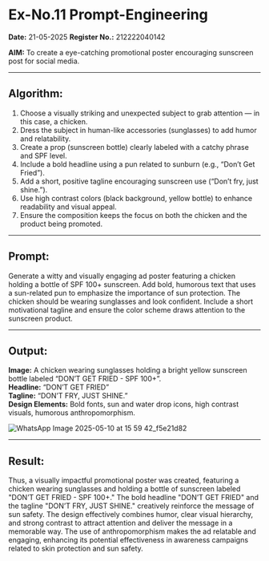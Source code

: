 # Ex-No.11 Prompt-Engineering  

**Date:** 21-05-2025 
**Register No.:** 212222040142


**AIM:** To create a eye-catching promotional poster encouraging sunscreen post for social media.

---

## Algorithm:
1. Choose a visually striking and unexpected subject to grab attention — in this case, a chicken.
2. Dress the subject in human-like accessories (sunglasses) to add humor and relatability.
3. Create a prop (sunscreen bottle) clearly labeled with a catchy phrase and SPF level.
4. Include a bold headline using a pun related to sunburn (e.g., “Don’t Get Fried”).
5. Add a short, positive tagline encouraging sunscreen use (“Don’t fry, just shine.”).
6. Use high contrast colors (black background, yellow bottle) to enhance readability and visual appeal.
7. Ensure the composition keeps the focus on both the chicken and the product being promoted.

---

## Prompt:
Generate a witty and visually engaging ad poster featuring a chicken holding a bottle of SPF 100+ sunscreen. Add bold, humorous text that uses a sun-related pun to emphasize the importance of sun protection. The chicken should be wearing sunglasses and look confident. Include a short motivational tagline and ensure the color scheme draws attention to the sunscreen product.

---

## Output:
**Image:** A chicken wearing sunglasses holding a bright yellow sunscreen bottle labeled “DON’T GET FRIED - SPF 100+”.  
**Headline:** “DON’T GET FRIED”  
**Tagline:** “DON’T FRY, JUST SHINE.”  
**Design Elements:** Bold fonts, sun and water drop icons, high contrast visuals, humorous anthropomorphism.

![WhatsApp Image 2025-05-10 at 15 59 42_f5e21d82](https://github.com/user-attachments/assets/04942049-56a2-4913-8d10-88546f00b8a8)


---
## Result:  
Thus, a visually impactful promotional poster was created, featuring a chicken wearing sunglasses and holding a bottle of sunscreen labeled "DON’T GET FRIED - SPF 100+." The bold headline "DON’T GET FRIED" and the tagline "DON’T FRY, JUST SHINE." creatively reinforce the message of sun safety. The design effectively combines humor, clear visual hierarchy, and strong contrast to attract attention and deliver the message in a memorable way. The use of anthropomorphism makes the ad relatable and engaging, enhancing its potential effectiveness in awareness campaigns related to skin protection and sun safety.
